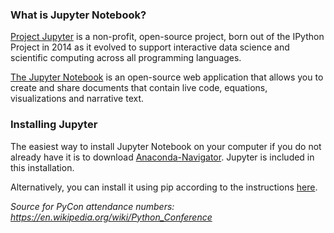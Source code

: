 ### What is Jupyter Notebook?
[Project Jupyter](https://jupyter.org/about) is a non-profit, open-source project, born out of the IPython Project in 2014 as it evolved to support interactive data science and scientific computing across all programming languages.

[The Jupyter Notebook](https://jupyter.org/) is an open-source web application that allows you to create and share documents that contain live code, equations, visualizations and narrative text.

### Installing Jupyter
The easiest way to install Jupyter Notebook on your computer if you do not already have it is to download [Anaconda-Navigator](https://anaconda.org/anaconda/anaconda-navigator). Jupyter is included in this installation.

Alternatively, you can install it using pip according to the instructions [here](https://jupyter.org/install).


*Source for PyCon attendance numbers: https://en.wikipedia.org/wiki/Python_Conference*
